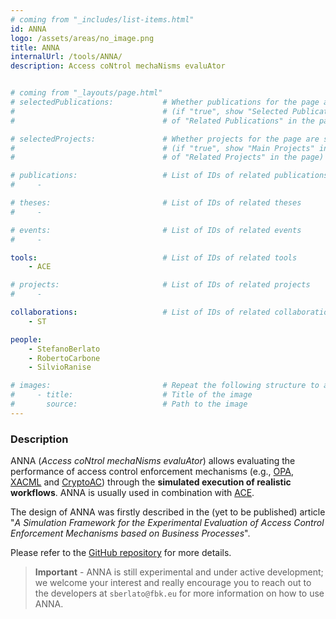 ```yaml
---
# coming from "_includes/list-items.html"
id: ANNA
logo: /assets/areas/no_image.png
title: ANNA
internalUrl: /tools/ANNA/
description: Access coNtrol mechaNisms evaluAtor


# coming from "_layouts/page.html"
# selectedPublications:           # Whether publications for the page are selected 
#                                 # (if "true", show "Selected Publications" instead  
#                                 # of "Related Publications" in the page)

# selectedProjects:               # Whether projects for the page are selected 
#                                 # (if "true", show "Main Projects" instead  
#                                 # of "Related Projects" in the page)

# publications:                   # List of IDs of related publications
#     - 

# theses:                         # List of IDs of related theses
#     - 

# events:                         # List of IDs of related events
#     - 

tools:                            # List of IDs of related tools
    - ACE

# projects:                       # List of IDs of related projects
#     - 

collaborations:                   # List of IDs of related collaborations
    - ST 

people:
    - StefanoBerlato
    - RobertoCarbone
    - SilvioRanise

# images:                         # Repeat the following structure to add more images
#     - title:                    # Title of the image
#       source:                   # Path to the image
---
```


### Description

ANNA (*Access coNtrol mechaNisms evaluAtor*) allows evaluating the performance of access control enforcement mechanisms (e.g., [OPA](https://www.openpolicyagent.org/), [XACML](http://docs.oasis-open.org/xacml/3.0/xacml-3.0-core-spec-os-en.html) and [CryptoAC](https://github.com/stfbk/CryptoAC)) through the **simulated execution of realistic workflows**. ANNA is usually used in combination with [ACE](https://github.com/stfbk/ACE).

The design of ANNA was firstly described in the (yet to be published) article "*A Simulation Framework for the Experimental Evaluation of Access Control Enforcement Mechanisms based on Business Processes*". 

Please refer to the [GitHub repository](https://github.com/stfbk/ANNA) for more details.

> **Important** - ANNA is still experimental and under active development; we welcome your interest and really encourage you to reach out to the developers at `sberlato@fbk.eu` for more information on how to use ANNA.